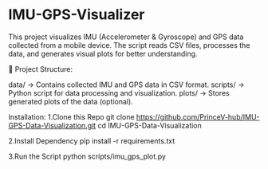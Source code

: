 # IMU-GPS-Visualizer
This project visualizes IMU (Accelerometer & Gyroscope) and GPS data collected from a mobile device. The script reads CSV files, processes the data, and generates visual plots for better understanding.

📂 Project Structure:

data/ → Contains collected IMU and GPS data in CSV format.
scripts/ → Python script for data processing and visualization.
plots/ → Stores generated plots of the data (optional).

Installation:
1.Clone this Repo
git clone https://github.com/PrinceV-hub/IMU-GPS-Data-Visualization.git
cd IMU-GPS-Data-Visualization

2.Install Dependency
pip install -r requirements.txt

3.Run the Script
python scripts/imu_gps_plot.py

